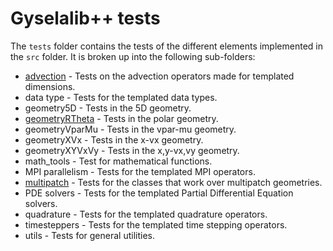 # Gyselalib++ tests

The `tests` folder contains the tests of the different elements implemented in the `src` folder.
It is broken up into the following sub-folders:

- [advection](./advection/README.md) - Tests on the advection operators made for templated dimensions.
- data type - Tests for the templated data types.
- geometry5D - Tests in the 5D geometry.
- [geometryRTheta](./geometryRTheta/README.md) - Tests in the polar geometry.
- geometryVparMu - Tests in the vpar-mu geometry.
- geometryXVx - Tests in the x-vx geometry.
- geometryXYVxVy - Tests in the x,y-vx,vy geometry.
- math\_tools - Test for mathematical functions.
- MPI parallelism - Tests for the templated MPI operators.
- [multipatch](./multipatch/README.md) - Tests for the classes that work over multipatch geometries.
- PDE solvers - Tests for the templated Partial Differential Equation solvers.
- quadrature - Tests for the templated quadrature operators.
- timesteppers - Tests for the templated time stepping operators.
- utils - Tests for general utilities.
